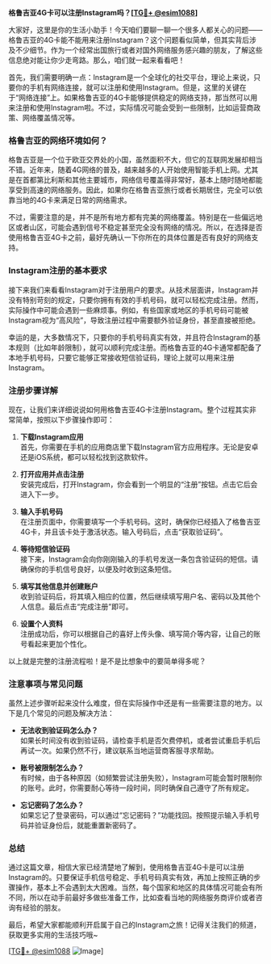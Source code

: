 **格鲁吉亚4G卡可以注册Instagram吗？[[TG💪+ @esim1088](https://t.me/s/esim1088)]**

大家好，这里是你的生活小助手！今天咱们要聊一聊一个很多人都关心的问题——格鲁吉亚的4G卡能不能用来注册Instagram？这个问题看似简单，但其实背后涉及不少细节。作为一个经常出国旅行或者对国外网络服务感兴趣的朋友，了解这些信息绝对能让你少走弯路。那么，咱们就一起来看看吧！

首先，我们需要明确一点：Instagram是一个全球化的社交平台，理论上来说，只要你的手机有网络连接，就可以注册和使用Instagram。但是，这里的关键在于“网络连接”上。如果格鲁吉亚的4G卡能够提供稳定的网络支持，那当然可以用来注册和使用Instagram啦。不过，实际情况可能会受到一些限制，比如运营商政策、网络覆盖情况等。

### 格鲁吉亚的网络环境如何？

格鲁吉亚是一个位于欧亚交界处的小国，虽然面积不大，但它的互联网发展却相当不错。近年来，随着4G网络的普及，越来越多的人开始使用智能手机上网。尤其是在首都第比利斯和其他主要城市，网络信号覆盖得非常好，基本上随时随地都能享受到高速的网络服务。因此，如果你在格鲁吉亚旅行或者长期居住，完全可以依靠当地的4G卡来满足日常的网络需求。

不过，需要注意的是，并不是所有地方都有完美的网络覆盖。特别是在一些偏远地区或者山区，可能会遇到信号不稳定甚至完全没有网络的情况。所以，在选择是否使用格鲁吉亚4G卡之前，最好先确认一下你所在的具体位置是否有良好的网络支持。

### Instagram注册的基本要求

接下来我们来看看Instagram对于注册用户的要求。从技术层面讲，Instagram并没有特别苛刻的规定，只要你拥有有效的手机号码，就可以轻松完成注册。然而，实际操作中可能会遇到一些麻烦事。例如，有些国家或地区的手机号码可能被Instagram视为“高风险”，导致注册过程中需要额外验证身份，甚至直接被拒绝。

幸运的是，大多数情况下，只要你的手机号码真实有效，并且符合Instagram的基本规则（比如年龄限制），就可以顺利完成注册。而格鲁吉亚的4G卡通常都配备了本地手机号码，只要它能够正常接收短信验证码，理论上就可以用来注册Instagram。

### 注册步骤详解

现在，让我们来详细说说如何用格鲁吉亚4G卡注册Instagram。整个过程其实非常简单，按照以下步骤操作即可：

1. **下载Instagram应用**  
   首先，你需要在手机的应用商店里下载Instagram官方应用程序。无论是安卓还是iOS系统，都可以轻松找到这款软件。

2. **打开应用并点击注册**  
   安装完成后，打开Instagram，你会看到一个明显的“注册”按钮。点击它后会进入下一步。

3. **输入手机号码**  
   在注册页面中，你需要填写一个手机号码。这时，确保你已经插入了格鲁吉亚4G卡，并且该卡处于激活状态。输入号码后，点击“获取验证码”。

4. **等待短信验证码**  
   接下来，Instagram会向你刚刚输入的手机号发送一条包含验证码的短信。请确保你的手机信号良好，以便及时收到这条短信。

5. **填写其他信息并创建账户**  
   收到验证码后，将其填入相应的位置，然后继续填写用户名、密码以及其他个人信息。最后点击“完成注册”即可。

6. **设置个人资料**  
   注册成功后，你可以根据自己的喜好上传头像、填写简介等内容，让自己的账号看起来更加个性化。

以上就是完整的注册流程啦！是不是比想象中的要简单得多呢？

### 注意事项与常见问题

虽然上述步骤听起来没什么难度，但在实际操作中还是有一些需要注意的地方。以下是几个常见的问题及解决方法：

- **无法收到验证码怎么办？**  
  如果长时间没有收到验证码，请检查手机是否欠费停机，或者尝试重启手机后再试一次。如果仍然不行，建议联系当地运营商客服寻求帮助。

- **账号被限制怎么办？**  
  有时候，由于各种原因（如频繁尝试注册失败），Instagram可能会暂时限制你的账号。此时，你需要耐心等待一段时间，同时确保自己遵守了所有规定。

- **忘记密码了怎么办？**  
  如果忘记了登录密码，可以通过“忘记密码？”功能找回。按照提示输入手机号码并验证身份后，就能重置新密码了。

### 总结

通过这篇文章，相信大家已经清楚地了解到，使用格鲁吉亚4G卡是可以注册Instagram的。只要保证手机信号稳定、手机号码真实有效，再加上按照正确的步骤操作，基本上不会遇到太大困难。当然，每个国家和地区的具体情况可能会有所不同，所以在动手前最好多做些准备工作，比如查看当地的网络服务商评价或者咨询有经验的朋友。

最后，希望大家都能顺利开启属于自己的Instagram之旅！记得关注我们的频道，获取更多实用的生活技巧哦~ 

[[TG💪+ @esim1088](https://t.me/s/esim1088) ![Image](https://i.postimg.cc/4NQfJmqS/Snipaste-2025-05-13-00-14-12.png)]